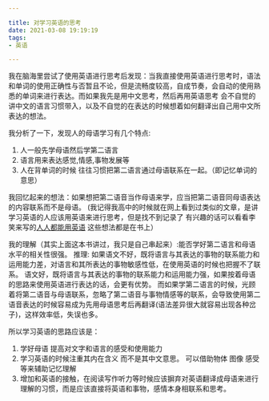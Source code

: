 ```yaml
---

title: 对学习英语的思考
date: 2021-03-08 19:19:19
tags: 
- 英语 

---
```




我在脑海里尝试了使用英语进行思考后发现：当我直接使用英语进行思考时，语法和单词的使用正确性与否暂且不论，但是流畅度较高，自成节奏，会自动的使用熟悉的单词来进行表达。而如果我先是用中文思考，然后再用英语思考 会不自觉的讲中文的语言习惯带入，以及不自觉的在表达的时候想着如何翻译出自己用中文所表达的想法。

我分析了一下，发现人的母语学习有几个特点: 
1. 人一般先学母语然后学第二语言
2. 语言用来表达感觉,情感,事物发展等
3. 人在背单词的时候 往往习惯把第二语言通过母语联系在一起。（即记忆单词的意思）


我回忆起来的想法：如果想把第二语音当作母语来学，应当把第二语音同母语表达的内容联系而不是母语。
(我记得我高中的时候就在网上看到过类似的文章，是讲学习英语的人应该用英语来进行思考，但是找不到记录了
有兴趣的话可以看看李笑来写的[人人都能用英语](https://lixiaolai.com/#/everyone-can-use-english/)
这些想法都是在书上）


我的理解（其实上面这本书讲过，我只是自己串起来）:能否学好第二语言和母语水平的相关性很强。
推理: 如果语文不好，既将语言与其表达的事物的联系能力和运用能力差，对语言和其所表达的事物敏感性低，在使用英语的时候也把握不了联系。
语文好，既将语言与其表达的事物的联系能力和运用能力强，如果按着母语的思路来使用英语进行表达的话，会更有优势。
而如果学第二语言的时候，光顾着将第二语音与母语联系，忽略了第二语音与事物情感等的联系，会导致使用第二语音表达的时候容易成为先用母语思考后再翻译(语法差异很大就容易出现各种岔子)，这样效率低，失误也多。

所以学习英语的思路应该是：
1. 学好母语  提高对文字和语言的感受和使用能力
2. 学习英语的时候注重其内在含义 而不是其中文意思。  可以借助物体 图像 感受等来辅助记忆理解
3. 增加和英语的接触，在阅读写作听力等时候应该摒弃对英语翻译成母语来进行理解的习惯，而是应该直接将英语和事物，感情本身相联系和思考。


